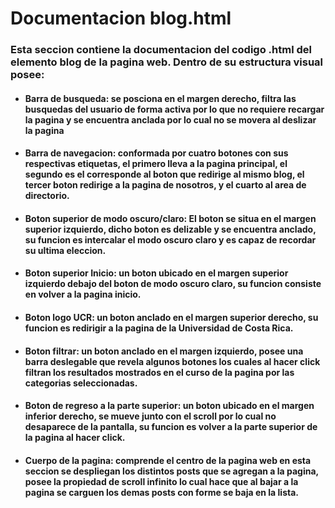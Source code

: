 # Documentacion blog.html

### Esta seccion contiene la documentacion del codigo .html del elemento blog de la pagina web. Dentro de su estructura visual posee: 
* #### Barra de busqueda: se posciona en el margen derecho, filtra las busquedas del usuario de forma activa por lo que no requiere recargar la pagina y se encuentra anclada por lo cual no se movera al deslizar la pagina
* #### Barra de navegacion: conformada por cuatro botones con sus respectivas etiquetas, el primero lleva a la pagina principal, el segundo es el corresponde al boton que redirige al mismo blog, el tercer boton redirige a la pagina de nosotros, y el cuarto al area de directorio.
* #### Boton superior de modo oscuro/claro: El boton se situa en el margen superior izquierdo, dicho boton es delizable y se encuentra anclado, su funcion es intercalar el modo oscuro claro y es capaz de recordar su ultima eleccion.
* #### Boton superior Inicio: un boton ubicado en el margen superior izquierdo debajo del boton de modo oscuro claro, su funcion consiste en volver a la pagina inicio.
* #### Boton logo UCR: un boton anclado en el margen superior derecho, su funcion es redirigir a la pagina de la Universidad de Costa Rica.
* #### Boton filtrar: un boton anclado en el margen izquierdo, posee una barra deslegable que revela algunos botones los cuales al hacer click filtran los resultados mostrados en el curso de la pagina por las categorias seleccionadas.
* #### Boton de regreso a la parte superior: un boton ubicado en el margen inferior derecho, se mueve junto con el scroll por lo cual no desaparece de la pantalla, su funcion es volver a la parte superior de la pagina al hacer click.
* #### Cuerpo de la pagina: comprende el centro de la pagina web en esta seccion se despliegan los distintos posts que se agregan a la pagina, posee la propiedad de scroll infinito lo cual hace que al bajar a la pagina se carguen los demas posts con forme se baja en la lista.


#### 
